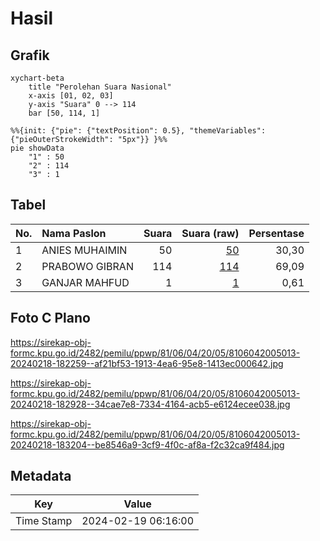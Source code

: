 # Hasil

## Grafik

```mermaid
xychart-beta
    title "Perolehan Suara Nasional"
    x-axis [01, 02, 03]
    y-axis "Suara" 0 --> 114
    bar [50, 114, 1]
```

```mermaid
%%{init: {"pie": {"textPosition": 0.5}, "themeVariables": {"pieOuterStrokeWidth": "5px"}} }%%
pie showData
    "1" : 50
    "2" : 114
    "3" : 1
```

## Tabel

| No. | Nama Paslon    | Suara | Suara (raw) | Persentase |
|:--- |:-------------- | -----:| -----------:| ----------:|
| 1   | ANIES MUHAIMIN | 50    | [50][p-1]   | 30,30      |
| 2   | PRABOWO GIBRAN | 114   | [114][p-2]  | 69,09      |
| 3   | GANJAR MAHFUD  | 1     | [1][p-3]    | 0,61       |


[p-1]: https://github.com/gigit-pemilu/pemilu-2024/blob/main/pilpres/hitung-suara/sub/81-maluku/sub/06-seram-bagian-barat/sub/04-huamual-belakang/sub/2005-tahalupu/sub/013-tps/sub/paslon-1.txt
[p-2]: https://github.com/gigit-pemilu/pemilu-2024/blob/main/pilpres/hitung-suara/sub/81-maluku/sub/06-seram-bagian-barat/sub/04-huamual-belakang/sub/2005-tahalupu/sub/013-tps/sub/paslon-2.txt
[p-3]: https://github.com/gigit-pemilu/pemilu-2024/blob/main/pilpres/hitung-suara/sub/81-maluku/sub/06-seram-bagian-barat/sub/04-huamual-belakang/sub/2005-tahalupu/sub/013-tps/sub/paslon-3.txt

## Foto C Plano

https://sirekap-obj-formc.kpu.go.id/2482/pemilu/ppwp/81/06/04/20/05/8106042005013-20240218-182259--af21bf53-1913-4ea6-95e8-1413ec000642.jpg

https://sirekap-obj-formc.kpu.go.id/2482/pemilu/ppwp/81/06/04/20/05/8106042005013-20240218-182928--34cae7e8-7334-4164-acb5-e6124ecee038.jpg

https://sirekap-obj-formc.kpu.go.id/2482/pemilu/ppwp/81/06/04/20/05/8106042005013-20240218-183204--be8546a9-3cf9-4f0c-af8a-f2c32ca9f484.jpg


## Metadata

| Key        | Value               |
| ---------- | ------------------- |
| Time Stamp | 2024-02-19 06:16:00 |



